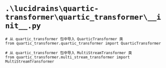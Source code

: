 # `.\lucidrains\quartic-transformer\quartic_transformer\__init__.py`

```
# 从 quartic_transformer 包中导入 QuarticTransformer 类
from quartic_transformer.quartic_transformer import QuarticTransformer

# 从 quartic_transformer 包中导入 MultiStreamTransformer 类
from quartic_transformer.multi_stream_transformer import MultiStreamTransformer
```